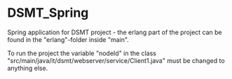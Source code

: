 # DSMT_Spring
Spring application for DSMT project - the erlang part of the project can be found in the 
"erlang"-folder inside "main".

To run the project the variable "nodeId" in the class "src/main/java/it/dsmt/webserver/service/Client1.java" must
be changed to anything else. 


